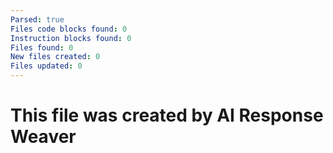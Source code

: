 ```yaml
---
Parsed: true
Files code blocks found: 0
Instruction blocks found: 0
Files found: 0
New files created: 0
Files updated: 0
---
```

# This file was created by AI Response Weaver
